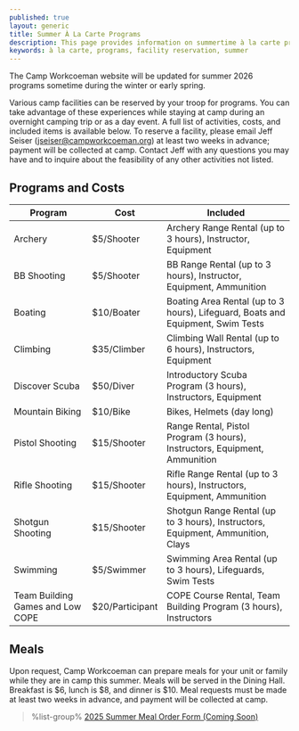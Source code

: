 ```yaml
---
published: true
layout: generic
title: Summer À La Carte Programs
description: This page provides information on summertime à la carte program opportunities at Camp Workcoeman.
keywords: à la carte, programs, facility reservation, summer
---
```


<div class="alert alert-info">
The Camp Workcoeman website will be updated for summer 2026 programs sometime during the winter or early spring.
</div>

Various camp facilities can be reserved by your troop for programs. You can take advantage of these
experiences while staying at camp during an overnight camping trip or as a day event. A full list of activities,
costs, and included items is available below. To reserve a facility, please email Jeff Seiser
([jseiser@campworkcoeman.org](mailto:jseiser@campworkcoeman.org)) at least two weeks in advance; payment will be collected at camp. Contact Jeff with any questions you may have and to inquire about the feasibility of any other activities not listed.

## Programs and Costs

<table class="table table-hover">
<thead>
  <tr>
    <th>Program</th>
    <th>Cost</th>
    <th>Included</th>
  </tr>
</thead>
<tbody>
  <tr>
    <td>Archery</td>
    <td>$5/Shooter</td>
    <td>Archery Range Rental (up to 3 hours), Instructor, Equipment</td>
  </tr>
  <tr>
    <td>BB Shooting</td>
    <td>$5/Shooter</td>
    <td>BB Range Rental (up to 3 hours), Instructor, Equipment, Ammunition</td>
  </tr>
  <tr>
    <td>Boating</td>
    <td>$10/Boater</td>
    <td>Boating Area Rental (up to 3 hours), Lifeguard, Boats and Equipment, Swim Tests</td>
  </tr>
  <tr>
    <td>Climbing</td>
    <td>$35/Climber</td>
    <td>Climbing Wall Rental (up to 6 hours), Instructors, Equipment</td>
  </tr>
  <tr>
    <td>Discover Scuba</td>
    <td>$50/Diver</td>
    <td>Introductory Scuba Program (3 hours), Instructors, Equipment</td>
  </tr>
  <tr>
    <td>Mountain Biking</td>
    <td>$10/Bike</td>
    <td>Bikes, Helmets (day long)</td>
  </tr>
  <tr>
    <td>Pistol Shooting</td>
    <td>$15/Shooter</td>
    <td>Range Rental, Pistol Program (3 hours), Instructors, Equipment, Ammunition</td>
  </tr>
  <tr>
    <td>Rifle Shooting</td>
    <td>$15/Shooter</td>
    <td>Rifle Range Rental (up to 3 hours), Instructors, Equipment, Ammunition</td>
  </tr>
  <tr>
    <td>Shotgun Shooting</td>
    <td>$15/Shooter</td>
    <td>Shotgun Range Rental (up to 3 hours), Instructors, Equipment, Ammunition, Clays</td>
  </tr>
  <tr>
    <td>Swimming</td>
    <td>$5/Swimmer</td>
    <td>Swimming Area Rental (up to 3 hours), Lifeguards, Swim Tests</td>
  </tr>
  <tr>
    <td>Team Building Games and Low COPE</td>
    <td>$20/Participant</td>
    <td>COPE Course Rental, Team Building Program (3 hours), Instructors</td>
  </tr>
</tbody>
</table>

## Meals

Upon request, Camp Workcoeman can prepare meals for your unit or family while they are in camp this summer. Meals will be served in the Dining Hall. Breakfast is $6, lunch is $8, and dinner is $10. Meal requests must be made at least two weeks in advance, and payment will be collected at camp.

> %list-group%
> <a href="{{ site.url }}/#" class="list-group-item">2025 Summer Meal Order Form (Coming Soon)</a>

